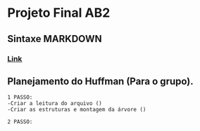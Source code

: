 # Projeto Final AB2 

## Sintaxe MARKDOWN

### [Link](https://support.zendesk.com/hc/pt-br/articles/203691016-Formata%C3%A7%C3%A3o-de-texto-com-Markdown)

## Planejamento do Huffman (Para o grupo).

	1 PASSO:
	-Criar a leitura do arquivo ()
	-Criar as estruturas e montagem da árvore ()

	2 PASSO:
